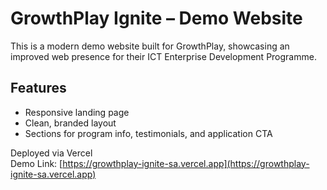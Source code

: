 # GrowthPlay Ignite – Demo Website

This is a modern demo website built for GrowthPlay, showcasing an improved web presence for their ICT Enterprise Development Programme.

## Features
- Responsive landing page
- Clean, branded layout
- Sections for program info, testimonials, and application CTA

Deployed via Vercel  
Demo Link: [https://growthplay-ignite-sa.vercel.app](https://growthplay-ignite-sa.vercel.app)
